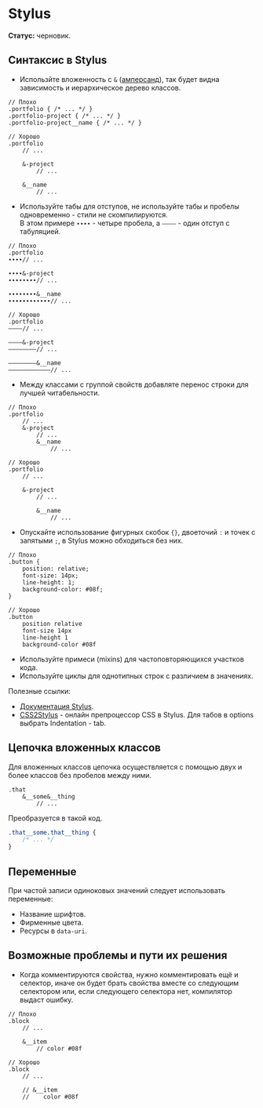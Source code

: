 # Stylus

**Статус:** черновик.

## Синтаксис в Stylus

- Использйте вложенность с `&` ([амперсанд](https://ru.wikipedia.org/wiki/Амперсанд)), так будет видна зависимость и иерархическое дерево классов.

```stylus
// Плохо
.portfolio { /* ... */ }
.portfolio-project { /* ... */ }
.portfolio-project__name { /* ... */ }

// Хорошо
.portfolio
	// ...
	
	&-project
		// ...

	&__name
		// ...
```

- Используйте табы для отступов, не используйте табы и пробелы одновременно - стили не скомпилируются.<br>
В этом примере `∙∙∙∙` - четыре пробела, а `――――` - один отступ с табуляцией.

```stylus
// Плохо
.portfolio
∙∙∙∙// ...

∙∙∙∙&-project
∙∙∙∙∙∙∙∙// ...
		
∙∙∙∙∙∙∙∙&__name
∙∙∙∙∙∙∙∙∙∙∙∙// ...

// Хорошо
.portfolio
――――// ...

――――&-project
――――――――// ...

――――――――&__name
――――――――――――// ...
```

- Между классами с группой свойств добавляте перенос строки для лучшей читабельности.

```stylus
// Плохо
.portfolio
	// ...
	&-project
		// ...
		&__name
			// ...

// Хорошо
.portfolio
	// ...

	&-project
		// ...

		&__name
			// ...
```

- Опускайте использование фигурных скобок `{}`, двоеточий `:` и точек с запятыми `;`, в Stylus можно обходиться без них.

```stylus
// Плохо
.button {
	position: relative;
	font-size: 14px;
	line-height: 1;
	background-color: #08f;
}

// Хорошо
.button
	position relative
	font-size 14px
	line-height 1
	background-color #08f
```

- Используйте примеси (mixins) для частоповторяющихся участков кода.
- Используйте циклы для однотипных строк с различием в значениях.


Полезные ссылки:

- [Документация Stylus](http://learnboost.github.io/stylus/).
- [CSS2Stylus](http://css2stylus.com/) - онлайн препроцессор CSS в Stylus. Для табов в options выбрать Indentation - tab.


## Цепочка вложенных классов

Для вложенных классов цепочка осуществляется с помощью двух и более классов без пробелов между ними.
```stylus
.that
    &__some&__thing
        // ...
```

Преобразуется в такой код.
```css
.that__some.that__thing {
    /* ... */
}
```


## Переменные

При частой записи одиноковых значений следует использовать переменные:
- Название шрифтов.
- Фирменные цвета.
- Ресурсы в `data-uri`.

## Возможные проблемы и пути их решения

- Когда комментируются свойства, нужно комментировать ещё и селектор, иначе он будет брать свойства вместе со следующим селектором или, если следующего селектора нет, компилятор выдаст ошибку.

```stylus
// Плохо
.block
    // ...

    &__item
        // color #08f

// Хорошо
.block
    // ...

    // &__item
    //    color #08f
```
